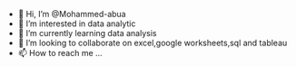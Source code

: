 - 👋 Hi, I’m @Mohammed-abua
- 👀 I’m interested in data analytic
- 🌱 I’m currently learning data analysis
- 💞️ I’m looking to collaborate on excel,google worksheets,sql and tableau 
- 📫 How to reach me ...

<!---
Mohammed-abua/Mohammed-abua is a ✨ special ✨ repository because its `README.md` (this file) appears on your GitHub profile.
You can click the Preview link to take a look at your changes.
--->
